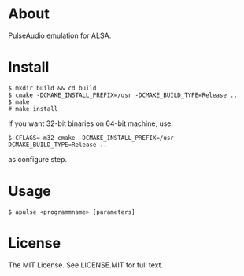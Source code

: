 About
=====

PulseAudio emulation for ALSA.

Install
=======

```
$ mkdir build && cd build
$ cmake -DCMAKE_INSTALL_PREFIX=/usr -DCMAKE_BUILD_TYPE=Release ..
$ make
# make install
```

If you want 32-bit binaries on 64-bit machine, use:
```
$ CFLAGS=-m32 cmake -DCMAKE_INSTALL_PREFIX=/usr -DCMAKE_BUILD_TYPE=Release ..
```
as configure step.

Usage
=====

```
$ apulse <programmname> [parameters]
```

License
=======

The MIT License. See LICENSE.MIT for full text.
